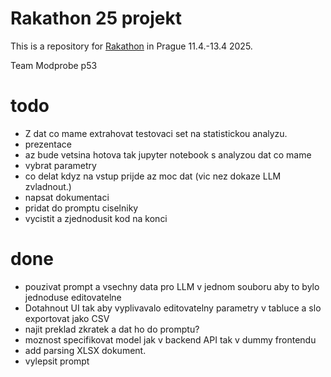 # Rakathon 25 projekt

This is a repository for [Rakathon](https://www.rakathon.cz) in Prague 11.4.-13.4 2025.

Team Modprobe p53


# todo

- Z dat co mame extrahovat testovaci set na statistickou analyzu. 
- prezentace 
- az bude vetsina hotova tak jupyter notebook s analyzou dat co mame
- vybrat parametry
- co delat kdyz na vstup prijde az moc dat (vic nez dokaze LLM zvladnout.)
- napsat dokumentaci
- pridat do promptu ciselniky
- vycistit a zjednodusit kod na konci


# done
- pouzivat prompt a vsechny data pro LLM v jednom souboru aby to bylo jednoduse editovatelne
- Dotahnout UI tak aby vyplivavalo editovatelny parametry v tabluce a slo exportovat jako CSV
- najit preklad zkratek a dat ho do promptu?
- moznost specifikovat model jak v backend API tak v dummy frontendu
- add parsing XLSX dokument.
- vylepsit prompt





